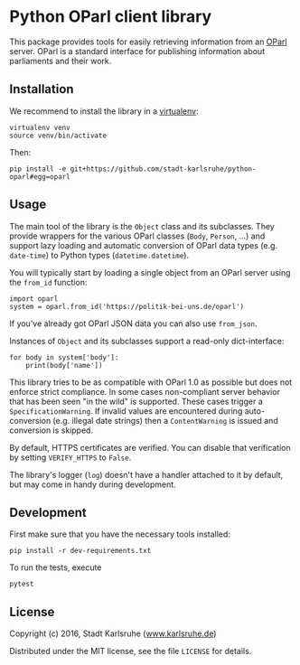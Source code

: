 Python OParl client library
===========================
This package provides tools for easily retrieving information from an
[OParl][oparl] server. OParl is a standard interface for publishing information
about parliaments and their work.

[oparl]: https://oparl.org


Installation
------------
We recommend to install the library in a [virtualenv][virtualenv]:

    virtualenv venv
    source venv/bin/activate

Then:

    pip install -e git+https://github.com/stadt-karlsruhe/python-oparl#egg=oparl


[virtualenv]: https://virtualenv.pypa.io/en/stable/


Usage
-----
The main tool of the library is the `Object` class and its subclasses. They
provide wrappers for the various OParl classes (`Body`, `Person`, ...) and
support lazy loading and automatic conversion of OParl data types (e.g.
`date-time`) to Python types (`datetime.datetime`).

You will typically start by loading a single object from an OParl server
using the `from_id` function:

    import oparl
    system = oparl.from_id('https://politik-bei-uns.de/oparl')

If you've already got OParl JSON data you can also use `from_json`.

Instances of `Object` and its subclasses support a read-only dict-interface:

    for body in system['body']:
        print(body['name'])

This library tries to be as compatible with OParl 1.0 as possible but does not
enforce strict compliance. In some cases non-compliant server behavior that has
been seen "in the wild" is supported. These cases trigger a
`SpecificationWarning`. If invalid values are encountered during
auto-conversion (e.g. illegal date strings) then a `ContentWarning` is issued
and conversion is skipped.

By default, HTTPS certificates are verified. You can disable that verification
by setting `VERIFY_HTTPS` to `False`.

The library's logger (`log`) doesn't have a handler attached to it by default,
but may come in handy during development.


Development
-----------
First make sure that you have the necessary tools installed:

    pip install -r dev-requirements.txt

To run the tests, execute

    pytest


License
-------
Copyright (c) 2016, Stadt Karlsruhe (www.karlsruhe.de)

Distributed under the MIT license, see the file `LICENSE` for details.

